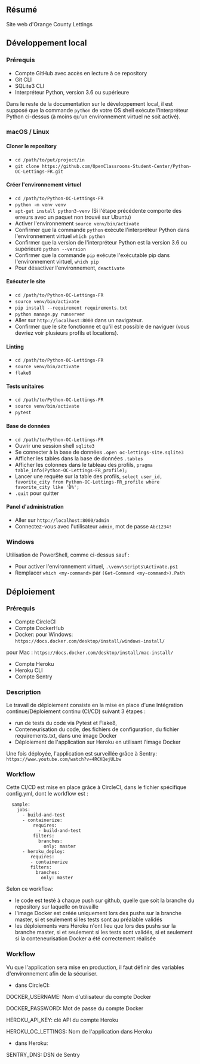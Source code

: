 ## Résumé

Site web d'Orange County Lettings

## Développement local

### Prérequis

- Compte GitHub avec accès en lecture à ce repository
- Git CLI
- SQLite3 CLI
- Interpréteur Python, version 3.6 ou supérieure

Dans le reste de la documentation sur le développement local, il est supposé que la commande `python` de votre OS shell exécute l'interpréteur Python ci-dessus (à moins qu'un environnement virtuel ne soit activé).

### macOS / Linux

#### Cloner le repository

- `cd /path/to/put/project/in`
- `git clone https://github.com/OpenClassrooms-Student-Center/Python-OC-Lettings-FR.git`

#### Créer l'environnement virtuel

- `cd /path/to/Python-OC-Lettings-FR`
- `python -m venv venv`
- `apt-get install python3-venv` (Si l'étape précédente comporte des erreurs avec un paquet non trouvé sur Ubuntu)
- Activer l'environnement `source venv/bin/activate`
- Confirmer que la commande `python` exécute l'interpréteur Python dans l'environnement virtuel
`which python`
- Confirmer que la version de l'interpréteur Python est la version 3.6 ou supérieure `python --version`
- Confirmer que la commande `pip` exécute l'exécutable pip dans l'environnement virtuel, `which pip`
- Pour désactiver l'environnement, `deactivate`

#### Exécuter le site

- `cd /path/to/Python-OC-Lettings-FR`
- `source venv/bin/activate`
- `pip install --requirement requirements.txt`
- `python manage.py runserver`
- Aller sur `http://localhost:8000` dans un navigateur.
- Confirmer que le site fonctionne et qu'il est possible de naviguer (vous devriez voir plusieurs profils et locations).

#### Linting

- `cd /path/to/Python-OC-Lettings-FR`
- `source venv/bin/activate`
- `flake8`

#### Tests unitaires

- `cd /path/to/Python-OC-Lettings-FR`
- `source venv/bin/activate`
- `pytest`

#### Base de données

- `cd /path/to/Python-OC-Lettings-FR`
- Ouvrir une session shell `sqlite3`
- Se connecter à la base de données `.open oc-lettings-site.sqlite3`
- Afficher les tables dans la base de données `.tables`
- Afficher les colonnes dans le tableau des profils, `pragma table_info(Python-OC-Lettings-FR_profile);`
- Lancer une requête sur la table des profils, `select user_id, favorite_city from
  Python-OC-Lettings-FR_profile where favorite_city like 'B%';`
- `.quit` pour quitter

#### Panel d'administration

- Aller sur `http://localhost:8000/admin`
- Connectez-vous avec l'utilisateur `admin`, mot de passe `Abc1234!`

### Windows

Utilisation de PowerShell, comme ci-dessus sauf :

- Pour activer l'environnement virtuel, `.\venv\Scripts\Activate.ps1` 
- Remplacer `which <my-command>` par `(Get-Command <my-command>).Path`

## Déploiement

### Prérequis

- Compte CircleCI
- Compte DockerHub
- Docker: pour Windows: `https://docs.docker.com/desktop/install/windows-install/`

pour Mac : `https://docs.docker.com/desktop/install/mac-install/`
- Compte Heroku
- Heroku CLI
- Compte Sentry

### Description

Le travail de déploiement consiste en la mise en place d'une Intégration continue/Déploiement continu (CI/CD) suivant 3 étapes :
- run de tests du code via Pytest et Flake8,
- Conteneurisation du code, des fichiers de configuration, du fichier requirements.txt, dans une image Docker
- Déploiement de l'application sur Heroku en utilisant l'image Docker

Une fois déployée, l'application est surveillée grâce à Sentry:
`https://www.youtube.com/watch?v=4RCKQejULbw`

### Workflow

Cette CI/CD est mise en place grâce à CircleCI, dans le fichier spécifique config.yml, dont le workflow est :

```workflows:
  sample: 
    jobs:
      - build-and-test
      - containerize:
          requires:
            - build-and-test
          filters:
            branches:
              only: master
      - heroku_deploy:
         requires:
         - containerize
         filters:
           branches:
             only: master
```

Selon ce workflow:
- le code est testé à chaque push sur github, quelle que soit la branche du repository sur laquelle on travaille
- l'image Docker est créée uniquement lors des pushs sur la branche master, si et seulement si les tests sont au préalable validés
- les déploiements vers Heroku n'ont lieu que lors des pushs sur la branche master, si et seulement si les tests sont validés, si et seulement si la conteneurisation Docker a été correctement réalisée

### Workflow

Vu que l'application sera mise en production, il faut définir des variables d'environnement afin de la sécuriser.

- dans CircleCI: 

DOCKER_USERNAME: Nom d'utilisateur du compte Docker

DOCKER_PASSWORD: Mot de passe du compte Docker

HEROKU_API_KEY: clé API du compte Heroku

HEROKU_OC_LETTINGS: Nom de l'application dans Heroku

- dans Heroku:

SENTRY_DNS: DSN de Sentry


